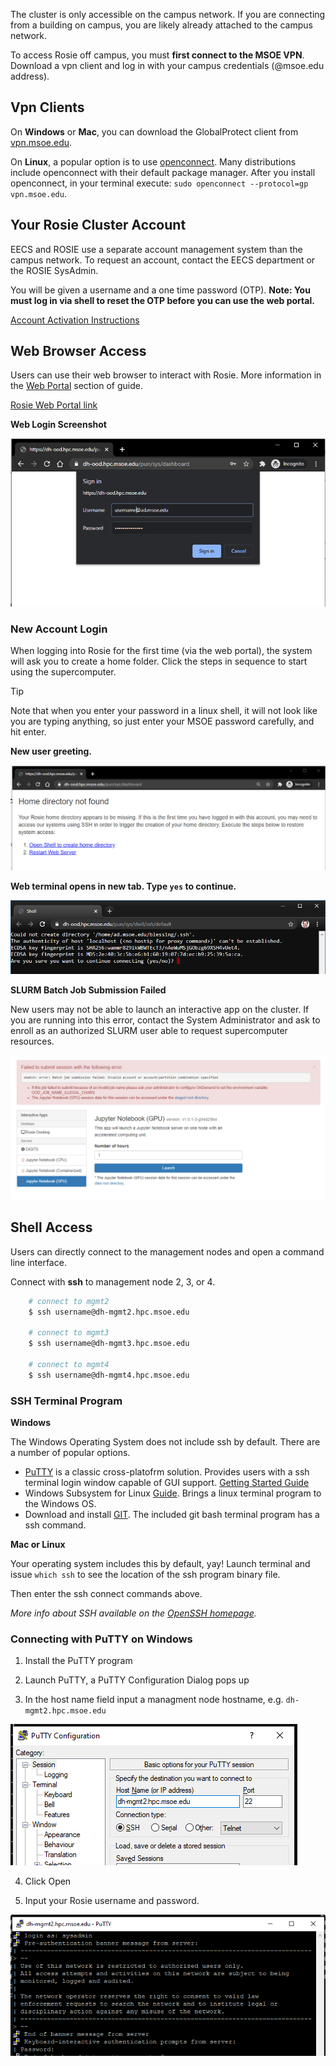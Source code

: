 The cluster is only accessible on the campus network. If you are connecting from a building on campus, you are likely already attached to the campus network.

To access Rosie off campus, you must **first connect to the MSOE VPN**. Download a vpn client and log in with your campus credentials (@msoe.edu address).

## Vpn Clients

On **Windows** or **Mac**, you can download the GlobalProtect client from [vpn.msoe.edu](https://vpn.msoe.edu).

On **Linux**, a popular option is to use [openconnect](https://www.infradead.org/openconnect/index.html). Many distributions include openconnect with their default package manager. After you install openconnect, in your terminal execute: `sudo openconnect --protocol=gp vpn.msoe.edu`. 

## Your Rosie Cluster Account

EECS and ROSIE use a separate account management system than the campus network. To request an account, contact the EECS department or the ROSIE SysAdmin.

You will be given a username and a one time password (OTP). **Note: You must log in via shell to reset the OTP before you can use the web portal.**

[Account Activation Instructions](activate.md)

## Web Browser Access

Users can use their web browser to interact with Rosie. More information in the [Web Portal](web/dashboard.md) section of guide.

[Rosie Web Portal link](https://dh-ood.hpc.msoe.edu)

**Web Login Screenshot**

![Web Login](_images/web_login.png)

### New Account Login

When logging into Rosie for the first time (via the web portal), the system will ask you to create a home folder. Click the steps in sequence to start using the supercomputer.  

> [!Tip]
> Note that when you enter your password in a linux shell, it will not look like you are typing anything, so just enter your MSOE password carefully, and hit enter.

**New user greeting.**

![Web Login](_images/ood_new_acc.png)

**Web terminal opens in new tab. Type `yes` to continue.**

![Web Login Create Home Directory](_images/ood_new_acc2.png)

**SLURM Batch Job Submission Failed**

New users may not be able to launch an interactive app on the cluster. If you are running into this error, contact the System Administrator and ask to enroll as an authorized SLURM user able to request supercomputer resources.

![New User Interactive Apps Can't run.](_images/ood_new_acc3_slurm_error.png)

## Shell Access

Users can directly connect to the management nodes and open a command line interface.

Connect with **ssh** to management node 2, 3, or 4.

```bash
    # connect to mgmt2
    $ ssh username@dh-mgmt2.hpc.msoe.edu

    # connect to mgmt3
    $ ssh username@dh-mgmt3.hpc.msoe.edu

    # connect to mgmt4
    $ ssh username@dh-mgmt4.hpc.msoe.edu
```

### SSH Terminal Program

**Windows** 

The Windows Operating System does not include ssh by default. There are a number of popular options.

* [PuTTY](https://www.putty.org/) is a classic cross-platofrm solution. Provides users with a ssh terminal login window capable of GUI support. [Getting Started Guide](https://the.earth.li/~sgtatham/putty/0.74/htmldoc/Chapter2.html#gs)
* Windows Subsystem for Linux [Guide](https://docs.microsoft.com/en-us/windows/wsl/install-win10). Brings a linux terminal program to the Windows OS.
* Download and install [GIT](https://git-scm.com/). The included git bash terminal program has a ssh command.

**Mac or Linux**

Your operating system includes this by default, yay! Launch terminal and issue `which ssh` to see the location of the ssh program binary file.

Then enter the ssh connect commands above.

*More info about SSH available on the [OpenSSH homepage](https://openssh.com).*

### Connecting with PuTTY on Windows

1. Install the PuTTY program

2. Launch PuTTY, a PuTTY Configuration Dialog pops up

3. In the host name field input a managment node hostname, e.g. `dh-mgmt2.hpc.msoe.edu`

![Input PuTTY hostname](_images/putty_connect_example.png)

4. Click Open

5. Input your Rosie username and password.

![Input PuTTY username](_images/putty_login_example.png)
